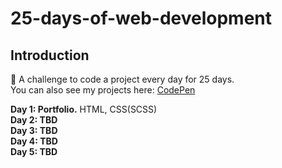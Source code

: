 # 25-days-of-web-development
## Introduction
📅 A challenge to code a project every day for 25 days. \
You can also see my projects here: [CodePen](https://codepen.io/zekaeria)

**Day 1: Portfolio.** HTML, CSS(SCSS)\
**Day 2: TBD** \
**Day 3: TBD** \
**Day 4: TBD** \
**Day 5: TBD** 

